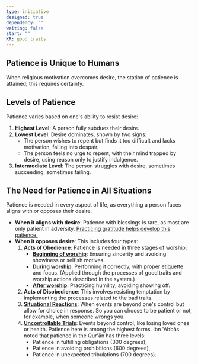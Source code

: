 ```yaml
---
type: initiative
designed: true
dependency: ""
waiting: false
start: ""
KR: good traits
---
```


## Patience is Unique to Humans

When religious motivation overcomes desire, the station of patience is attained; this requires certainty.

## Levels of Patience

Patience varies based on one's ability to resist desire:

1. **Highest Level**: A person fully subdues their desire.
2. **Lowest Level**: Desire dominates, shown by two signs:
	* The person wishes to repent but finds it too difficult and lacks motivation, falling into despair.
	* The person feels no urge to repent, with their mind trapped by desire, using reason only to justify indulgence.
3. **Intermediate Level**: The person struggles with desire, sometimes succeeding, sometimes failing.

## The Need for Patience in All Situations

Patience is needed in every aspect of life, as everything a person faces aligns with or opposes their desire.

* **When it aligns with desire**: Patience with blessings is rare, as most are only patient in adversity. [Practicing gratitude helps develop this patience.](docs/sidebar1/Initiatives/good-traits/Gratitude.md)
* **When it opposes desire**: This includes four types:
	1. **Acts of Obedience**: Patience is needed in three stages of worship:
		  * [**Beginning of worship**](docs/sidebar1/Processes/Renew%20your%20intentions%20and%20say%20basmalla.md): Ensuring sincerity and avoiding showiness or selfish motives.
		  * **During worship**: Performing it correctly, with proper etiquette and focus. (Applied through the processes of good traits and worship actions described in the system.)
		  * [**After worship**](docs/sidebar1/Processes/Hide%20your%20good%20deeds.md): Practicing humility, avoiding showing off.
	2. **Acts of Disobedience**: This involves resisting temptation by implementing the processes related to the bad traits.
	3. [**Situational Reactions**](docs/sidebar1/Processes/Be%20patient%20when%20you%20have%20the%20choice.md): When events are beyond one's control but allow for choice in response. So you can choose to be patient or not, for example, when someone wrongs you.
	4. [**Uncontrollable Trials**](docs/sidebar1/Processes/Attitude%20in%20affliction.md): Events beyond control, like losing loved ones or health. Patience here is among the highest forms. Ibn 'Abbās noted that patience in the Qur'ān has three levels:
		  * Patience in fulfilling obligations (300 degrees),
		  * Patience in avoiding prohibitions (600 degrees),
		  * Patience in unexpected tribulations (700 degrees).
